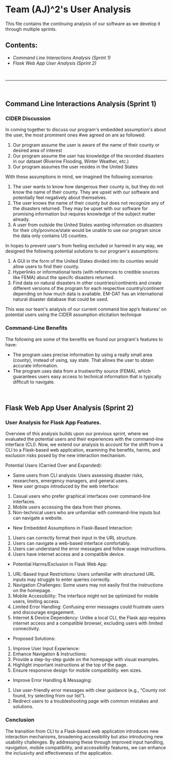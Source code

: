 # **Team (AJ)^2's User Analysis**

This file contains the continuing analysis of our software as we develop it through multiple sprints.

## Contents:

- *Command Line Interactions Analysis (Sprint 1)*
- *Flask Web App User Analysis (Sprint 2)*
<br>
<hr>
<br>

## Command Line Interactions Analysis (Sprint 1)
### CIDER Discussion
In coming together to discuss our program's embedded assumption's about the user, the most prominent ones #we agreed on are as followed:
1. Our program assume the user is aware of the name of their county or desired area of interest
2. Our program assume the user has knowledge of the recorded disasters in our dataset (Riverine Flooding, Winter Weather, etc.)
3. Our program assumes the user resides in the United States

With these assumptions in mind, we imagined the following scenarios:
1. The user wants to know how dangerous their county is, but they do not know the name of their county. They are upset with our software and potentially feel negatively about themselves.
2. The user knows the name of their county but does not recognize any of the disasters returned. They may be upset with our software for promising information but requires knowledge of the subject matter already.
3. A user from outside the United States wanting information on disasters for their city/province/state would be unable to use our program since the data only contains US counties. 

In hopes to prevent user's from feeling excluded or harmed in any way, we designed the following potential solutions to our program's assumptions:
1. A GUI in the form of the United States divided into its counties would allow users to find their county.
2. Hyperlinks or informational texts (with references to credible sources like FEMA) about the specifc disasters returned.
3. Find data on natural disasters in other countries/continents and create different versions of the program for each respective country/continent depending on how much data is available. EM-DAT has an international natural disaster database that could be used. 

This was our team's analysis of our current command line app’s features’ on potential users using the CIDER assumption elicitation technique

### Command-Line Benefits
The following are some of the benefits we found our program's features to have:
- The program uses precise information by using a really small area (county), instead of using, say state. That allows the user to obtain accurate information.
- The program uses data from a trustworthy source (FEMA), which guarantees users easy access to technical information that is typically difficult to navigate.

<br>

## Flask Web App User Analysis (Sprint 2)

### User Analysis for Flask App Features. 
Overview of this analysis builds upon our previous sprint, where we evaluated the potential users and their experiences with the command-line interface (CLI). Now, we extend our analysis to account for the shift from a CLI to a Flask-based web application, examining the benefits, harms, and exclusion risks posed by the new interaction mechanism.

Potential Users (Carried Over and Expanded):
- Same users from CLI analysis: Users assessing disaster risks, researchers, emergency managers, and general users.
- New user groups introduced by the web interface:
1. Casual users who prefer graphical interfaces over command-line interfaces.
2. Mobile users accessing the data from their phones.
3. Non-technical users who are unfamiliar with command-line inputs but can navigate a website.

- New Embedded Assumptions in Flask-Based Interaction:
1. Users can correctly format their input in the URL structure.
2. Users can navigate a web-based interface comfortably.
3. Users can understand the error messages and follow usage instructions.
4. Users have internet access and a compatible device.

- Potential Harms/Exclusion in Flask Web App:
1. URL-Based Input Restrictions: Users unfamiliar with structured URL inputs may struggle to enter queries correctly.
2. Navigation Challenges: Some users may not easily find the instructions on the homepage.
3. Mobile Accessibility: The interface might not be optimized for mobile users, limiting access.
4. Limited Error Handling: Confusing error messages could frustrate users and discourage engagement.
5. Internet & Device Dependency: Unlike a local CLI, the Flask app requires internet access and a compatible browser, excluding users with limited connectivity.

- Proposed Solutions:
1. Improve User Input Experience:
2. Enhance Navigation & Instructions:
3. Provide a step-by-step guide on the homepage with visual examples.
4. Highlight important instructions at the top of the page.
5. Ensure responsive design for mobile compatibility.
een sizes.

- Improve Error Handling & Messaging:
1. Use user-friendly error messages with clear guidance (e.g., “County not found, try selecting from our list”).
2. Redirect users to a troubleshooting page with common mistakes and solutions.


### Conclusion
The transition from CLI to a Flask-based web application introduces new interaction mechanisms, broadening accessibility but also introducing new usability challenges. By addressing these through improved input handling, navigation, mobile compatibility, and accessibility features, we can enhance the inclusivity and effectiveness of the application. 


